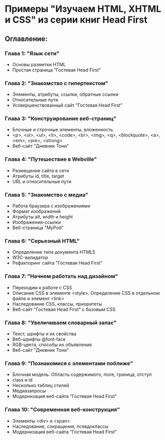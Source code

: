 # Примеры "Изучаем HTML, XHTML и CSS" из серии книг Head First 


## Оглавление:

### Глава 1: "Язык сети"

- Основы разметки HTML
- Простая страница "Гостевая Head First"

### Глава 2: "Знакомство с гипертекстом"

- Элементы, атрибуты, ссылки, обратные ссылки
- Относительные пути
- Усовершенствованный сайт "Гостевая Head First"

### Глава 3: "Конструирование веб-страниц"

- Блочные и строчные элементы, вложенность
- &lt;p&gt;, &lt;ol&gt;, &lt;ul&gt;, &lt;li&gt;, &lt;code&gt;, &lt;br&gt;, &lt;img&gt;, &lt;q&gt;, &lt;blockquote&gt;, &lt;a&gt;, &lt;em&gt;, &lt;pre&gt;, &lt;strong&gt;  
- Веб-сайт "Дневник Тони"

### Глава 4: "Путешествие в Webville"

- Размещение сайта в сети
- Атрибуты id, title, target
- URL и относительные пути

### Глава 5: "Знакомство с медиа"

- Работа браузера с изображениями
- Формат изображений
- Атрибуты alt, width и height
- Изображения-ссылки
- Веб-страница "MyPod"

### Глава 6: "Серьезный HTML"

- Определение типа документа HTML5
- W3C-валидатор
- Рефакторинг сайта "Гостевая Head First"

### Глава 7: "Начнем работать над дизайном"

- Переходим к работе с CSS
- Описание CSS в элементе &lt;style&gt;. Определение CSS в отдельном файле и элемент &lt;link&gt;
- Наследование CSS, классы, приоритеты
- Веб-сайт "Гостевая Head First" с базовым CSS

### Глава 8: "Увеличиваем словарный запас"

- Текст, шрифты и их свойства
- Веб-шрифты @font-face
- RGB-цвета, способы их объявления  
- Веб-сайт "Дневник Тони"

### Глава 9: "Познакомися с элементами поближе"

- Блочная модель. Область содержимого, поле, граница, отступ
- class и id
- Несколько таблиц стилей
- Медиазапросы
- Модернизация веб-сайта "Гостевая Head First"

### Глава 10: "Современная веб-конструкция"

- Элементы &lt;div&gt; и &lt;span&gt;
- Наследование, сокращения, псевдоклассы
- Модернизация веб-сайта "Гостевая Head First"